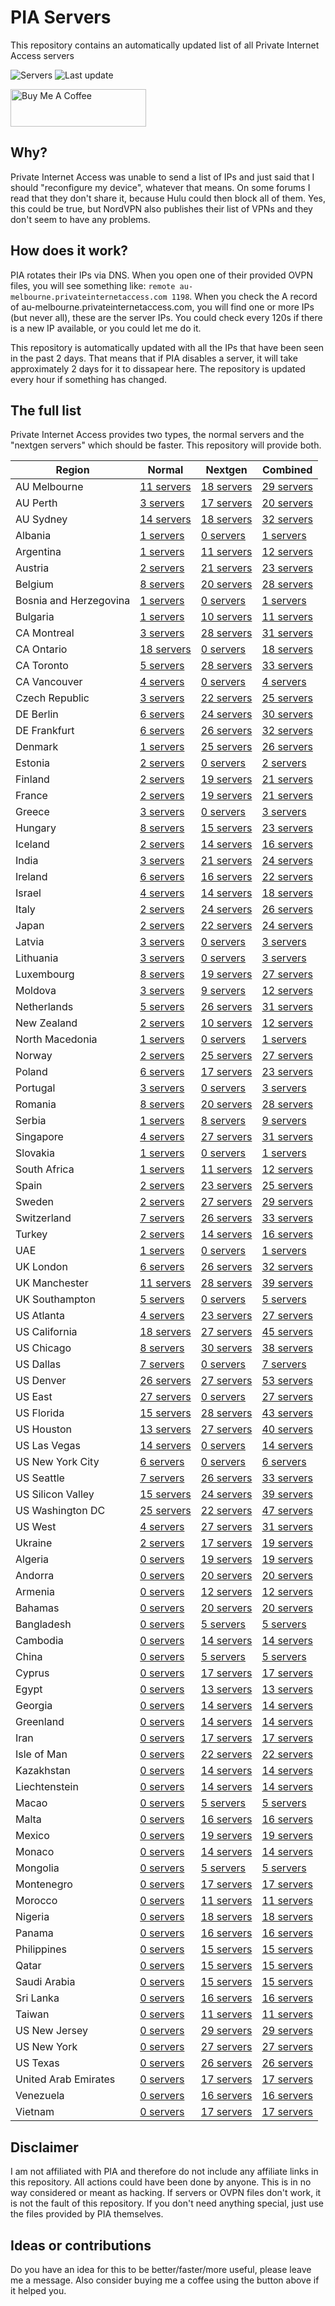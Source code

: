 # PIA Servers
This repository contains an automatically updated list of all Private Internet Access servers

![Servers](https://img.shields.io/badge/servers-1973-brightgreen) ![Last update](https://img.shields.io/badge/last%20update-2020--09--23%2017%3A36-brightgreen) 

<a href="https://www.buymeacoffee.com/Lars-" target="_blank"><img src="https://cdn.buymeacoffee.com/buttons/v2/default-orange.png" alt="Buy Me A Coffee" height="60" style="height: 60px !important;width: 217px !important;" ></a>

## Why?
Private Internet Access was unable to send a list of IPs and just said that I should "reconfigure my device", whatever that means.
On some forums I read that they don't share it, because Hulu could then block all of them. Yes, this could be true, but NordVPN also publishes their list of VPNs and they don't seem to have any problems.

## How does it work?
PIA rotates their IPs via DNS. When you open one of their provided OVPN files, you will see something like:
`remote au-melbourne.privateinternetaccess.com 1198`. When you check the A record of au-melbourne.privateinternetaccess.com, you will find one or more IPs (but never all), these are the server IPs.
You could check every 120s if there is a new IP available, or you could let me do it.

This repository is automatically updated with all the IPs that have been seen in the past 2 days. That means that if PIA disables a server, it will take approximately 2 days for it to dissapear here.
The repository is updated every hour if something has changed.

## The full list
Private Internet Access provides two types, the normal servers and the "nextgen servers" which should be faster. This repository will provide both.

Region | Normal | Nextgen | Combined
------ | ------ | ------- | --------
AU Melbourne | [11 servers](https://github.com/Lars-/PIA-servers/tree/master/normal/AU%20Melbourne) | [18 servers](https://github.com/Lars-/PIA-servers/tree/master/nextgen/AU%20Melbourne) | [29 servers](https://github.com/Lars-/PIA-servers/tree/master/combined/AU%20Melbourne)
AU Perth | [3 servers](https://github.com/Lars-/PIA-servers/tree/master/normal/AU%20Perth) | [17 servers](https://github.com/Lars-/PIA-servers/tree/master/nextgen/AU%20Perth) | [20 servers](https://github.com/Lars-/PIA-servers/tree/master/combined/AU%20Perth)
AU Sydney | [14 servers](https://github.com/Lars-/PIA-servers/tree/master/normal/AU%20Sydney) | [18 servers](https://github.com/Lars-/PIA-servers/tree/master/nextgen/AU%20Sydney) | [32 servers](https://github.com/Lars-/PIA-servers/tree/master/combined/AU%20Sydney)
Albania | [1 servers](https://github.com/Lars-/PIA-servers/tree/master/normal/Albania) | [0 servers](https://github.com/Lars-/PIA-servers/tree/master/nextgen/Albania) | [1 servers](https://github.com/Lars-/PIA-servers/tree/master/combined/Albania)
Argentina | [1 servers](https://github.com/Lars-/PIA-servers/tree/master/normal/Argentina) | [11 servers](https://github.com/Lars-/PIA-servers/tree/master/nextgen/Argentina) | [12 servers](https://github.com/Lars-/PIA-servers/tree/master/combined/Argentina)
Austria | [2 servers](https://github.com/Lars-/PIA-servers/tree/master/normal/Austria) | [21 servers](https://github.com/Lars-/PIA-servers/tree/master/nextgen/Austria) | [23 servers](https://github.com/Lars-/PIA-servers/tree/master/combined/Austria)
Belgium | [8 servers](https://github.com/Lars-/PIA-servers/tree/master/normal/Belgium) | [20 servers](https://github.com/Lars-/PIA-servers/tree/master/nextgen/Belgium) | [28 servers](https://github.com/Lars-/PIA-servers/tree/master/combined/Belgium)
Bosnia and Herzegovina | [1 servers](https://github.com/Lars-/PIA-servers/tree/master/normal/Bosnia%20and%20Herzegovina) | [0 servers](https://github.com/Lars-/PIA-servers/tree/master/nextgen/Bosnia%20and%20Herzegovina) | [1 servers](https://github.com/Lars-/PIA-servers/tree/master/combined/Bosnia%20and%20Herzegovina)
Bulgaria | [1 servers](https://github.com/Lars-/PIA-servers/tree/master/normal/Bulgaria) | [10 servers](https://github.com/Lars-/PIA-servers/tree/master/nextgen/Bulgaria) | [11 servers](https://github.com/Lars-/PIA-servers/tree/master/combined/Bulgaria)
CA Montreal | [3 servers](https://github.com/Lars-/PIA-servers/tree/master/normal/CA%20Montreal) | [28 servers](https://github.com/Lars-/PIA-servers/tree/master/nextgen/CA%20Montreal) | [31 servers](https://github.com/Lars-/PIA-servers/tree/master/combined/CA%20Montreal)
CA Ontario | [18 servers](https://github.com/Lars-/PIA-servers/tree/master/normal/CA%20Ontario) | [0 servers](https://github.com/Lars-/PIA-servers/tree/master/nextgen/CA%20Ontario) | [18 servers](https://github.com/Lars-/PIA-servers/tree/master/combined/CA%20Ontario)
CA Toronto | [5 servers](https://github.com/Lars-/PIA-servers/tree/master/normal/CA%20Toronto) | [28 servers](https://github.com/Lars-/PIA-servers/tree/master/nextgen/CA%20Toronto) | [33 servers](https://github.com/Lars-/PIA-servers/tree/master/combined/CA%20Toronto)
CA Vancouver | [4 servers](https://github.com/Lars-/PIA-servers/tree/master/normal/CA%20Vancouver) | [0 servers](https://github.com/Lars-/PIA-servers/tree/master/nextgen/CA%20Vancouver) | [4 servers](https://github.com/Lars-/PIA-servers/tree/master/combined/CA%20Vancouver)
Czech Republic | [3 servers](https://github.com/Lars-/PIA-servers/tree/master/normal/Czech%20Republic) | [22 servers](https://github.com/Lars-/PIA-servers/tree/master/nextgen/Czech%20Republic) | [25 servers](https://github.com/Lars-/PIA-servers/tree/master/combined/Czech%20Republic)
DE Berlin | [6 servers](https://github.com/Lars-/PIA-servers/tree/master/normal/DE%20Berlin) | [24 servers](https://github.com/Lars-/PIA-servers/tree/master/nextgen/DE%20Berlin) | [30 servers](https://github.com/Lars-/PIA-servers/tree/master/combined/DE%20Berlin)
DE Frankfurt | [6 servers](https://github.com/Lars-/PIA-servers/tree/master/normal/DE%20Frankfurt) | [26 servers](https://github.com/Lars-/PIA-servers/tree/master/nextgen/DE%20Frankfurt) | [32 servers](https://github.com/Lars-/PIA-servers/tree/master/combined/DE%20Frankfurt)
Denmark | [1 servers](https://github.com/Lars-/PIA-servers/tree/master/normal/Denmark) | [25 servers](https://github.com/Lars-/PIA-servers/tree/master/nextgen/Denmark) | [26 servers](https://github.com/Lars-/PIA-servers/tree/master/combined/Denmark)
Estonia | [2 servers](https://github.com/Lars-/PIA-servers/tree/master/normal/Estonia) | [0 servers](https://github.com/Lars-/PIA-servers/tree/master/nextgen/Estonia) | [2 servers](https://github.com/Lars-/PIA-servers/tree/master/combined/Estonia)
Finland | [2 servers](https://github.com/Lars-/PIA-servers/tree/master/normal/Finland) | [19 servers](https://github.com/Lars-/PIA-servers/tree/master/nextgen/Finland) | [21 servers](https://github.com/Lars-/PIA-servers/tree/master/combined/Finland)
France | [2 servers](https://github.com/Lars-/PIA-servers/tree/master/normal/France) | [19 servers](https://github.com/Lars-/PIA-servers/tree/master/nextgen/France) | [21 servers](https://github.com/Lars-/PIA-servers/tree/master/combined/France)
Greece | [3 servers](https://github.com/Lars-/PIA-servers/tree/master/normal/Greece) | [0 servers](https://github.com/Lars-/PIA-servers/tree/master/nextgen/Greece) | [3 servers](https://github.com/Lars-/PIA-servers/tree/master/combined/Greece)
Hungary | [8 servers](https://github.com/Lars-/PIA-servers/tree/master/normal/Hungary) | [15 servers](https://github.com/Lars-/PIA-servers/tree/master/nextgen/Hungary) | [23 servers](https://github.com/Lars-/PIA-servers/tree/master/combined/Hungary)
Iceland | [2 servers](https://github.com/Lars-/PIA-servers/tree/master/normal/Iceland) | [14 servers](https://github.com/Lars-/PIA-servers/tree/master/nextgen/Iceland) | [16 servers](https://github.com/Lars-/PIA-servers/tree/master/combined/Iceland)
India | [3 servers](https://github.com/Lars-/PIA-servers/tree/master/normal/India) | [21 servers](https://github.com/Lars-/PIA-servers/tree/master/nextgen/India) | [24 servers](https://github.com/Lars-/PIA-servers/tree/master/combined/India)
Ireland | [6 servers](https://github.com/Lars-/PIA-servers/tree/master/normal/Ireland) | [16 servers](https://github.com/Lars-/PIA-servers/tree/master/nextgen/Ireland) | [22 servers](https://github.com/Lars-/PIA-servers/tree/master/combined/Ireland)
Israel | [4 servers](https://github.com/Lars-/PIA-servers/tree/master/normal/Israel) | [14 servers](https://github.com/Lars-/PIA-servers/tree/master/nextgen/Israel) | [18 servers](https://github.com/Lars-/PIA-servers/tree/master/combined/Israel)
Italy | [2 servers](https://github.com/Lars-/PIA-servers/tree/master/normal/Italy) | [24 servers](https://github.com/Lars-/PIA-servers/tree/master/nextgen/Italy) | [26 servers](https://github.com/Lars-/PIA-servers/tree/master/combined/Italy)
Japan | [2 servers](https://github.com/Lars-/PIA-servers/tree/master/normal/Japan) | [22 servers](https://github.com/Lars-/PIA-servers/tree/master/nextgen/Japan) | [24 servers](https://github.com/Lars-/PIA-servers/tree/master/combined/Japan)
Latvia | [3 servers](https://github.com/Lars-/PIA-servers/tree/master/normal/Latvia) | [0 servers](https://github.com/Lars-/PIA-servers/tree/master/nextgen/Latvia) | [3 servers](https://github.com/Lars-/PIA-servers/tree/master/combined/Latvia)
Lithuania | [3 servers](https://github.com/Lars-/PIA-servers/tree/master/normal/Lithuania) | [0 servers](https://github.com/Lars-/PIA-servers/tree/master/nextgen/Lithuania) | [3 servers](https://github.com/Lars-/PIA-servers/tree/master/combined/Lithuania)
Luxembourg | [8 servers](https://github.com/Lars-/PIA-servers/tree/master/normal/Luxembourg) | [19 servers](https://github.com/Lars-/PIA-servers/tree/master/nextgen/Luxembourg) | [27 servers](https://github.com/Lars-/PIA-servers/tree/master/combined/Luxembourg)
Moldova | [3 servers](https://github.com/Lars-/PIA-servers/tree/master/normal/Moldova) | [9 servers](https://github.com/Lars-/PIA-servers/tree/master/nextgen/Moldova) | [12 servers](https://github.com/Lars-/PIA-servers/tree/master/combined/Moldova)
Netherlands | [5 servers](https://github.com/Lars-/PIA-servers/tree/master/normal/Netherlands) | [26 servers](https://github.com/Lars-/PIA-servers/tree/master/nextgen/Netherlands) | [31 servers](https://github.com/Lars-/PIA-servers/tree/master/combined/Netherlands)
New Zealand | [2 servers](https://github.com/Lars-/PIA-servers/tree/master/normal/New%20Zealand) | [10 servers](https://github.com/Lars-/PIA-servers/tree/master/nextgen/New%20Zealand) | [12 servers](https://github.com/Lars-/PIA-servers/tree/master/combined/New%20Zealand)
North Macedonia | [1 servers](https://github.com/Lars-/PIA-servers/tree/master/normal/North%20Macedonia) | [0 servers](https://github.com/Lars-/PIA-servers/tree/master/nextgen/North%20Macedonia) | [1 servers](https://github.com/Lars-/PIA-servers/tree/master/combined/North%20Macedonia)
Norway | [2 servers](https://github.com/Lars-/PIA-servers/tree/master/normal/Norway) | [25 servers](https://github.com/Lars-/PIA-servers/tree/master/nextgen/Norway) | [27 servers](https://github.com/Lars-/PIA-servers/tree/master/combined/Norway)
Poland | [6 servers](https://github.com/Lars-/PIA-servers/tree/master/normal/Poland) | [17 servers](https://github.com/Lars-/PIA-servers/tree/master/nextgen/Poland) | [23 servers](https://github.com/Lars-/PIA-servers/tree/master/combined/Poland)
Portugal | [3 servers](https://github.com/Lars-/PIA-servers/tree/master/normal/Portugal) | [0 servers](https://github.com/Lars-/PIA-servers/tree/master/nextgen/Portugal) | [3 servers](https://github.com/Lars-/PIA-servers/tree/master/combined/Portugal)
Romania | [8 servers](https://github.com/Lars-/PIA-servers/tree/master/normal/Romania) | [20 servers](https://github.com/Lars-/PIA-servers/tree/master/nextgen/Romania) | [28 servers](https://github.com/Lars-/PIA-servers/tree/master/combined/Romania)
Serbia | [1 servers](https://github.com/Lars-/PIA-servers/tree/master/normal/Serbia) | [8 servers](https://github.com/Lars-/PIA-servers/tree/master/nextgen/Serbia) | [9 servers](https://github.com/Lars-/PIA-servers/tree/master/combined/Serbia)
Singapore | [4 servers](https://github.com/Lars-/PIA-servers/tree/master/normal/Singapore) | [27 servers](https://github.com/Lars-/PIA-servers/tree/master/nextgen/Singapore) | [31 servers](https://github.com/Lars-/PIA-servers/tree/master/combined/Singapore)
Slovakia | [1 servers](https://github.com/Lars-/PIA-servers/tree/master/normal/Slovakia) | [0 servers](https://github.com/Lars-/PIA-servers/tree/master/nextgen/Slovakia) | [1 servers](https://github.com/Lars-/PIA-servers/tree/master/combined/Slovakia)
South Africa | [1 servers](https://github.com/Lars-/PIA-servers/tree/master/normal/South%20Africa) | [11 servers](https://github.com/Lars-/PIA-servers/tree/master/nextgen/South%20Africa) | [12 servers](https://github.com/Lars-/PIA-servers/tree/master/combined/South%20Africa)
Spain | [2 servers](https://github.com/Lars-/PIA-servers/tree/master/normal/Spain) | [23 servers](https://github.com/Lars-/PIA-servers/tree/master/nextgen/Spain) | [25 servers](https://github.com/Lars-/PIA-servers/tree/master/combined/Spain)
Sweden | [2 servers](https://github.com/Lars-/PIA-servers/tree/master/normal/Sweden) | [27 servers](https://github.com/Lars-/PIA-servers/tree/master/nextgen/Sweden) | [29 servers](https://github.com/Lars-/PIA-servers/tree/master/combined/Sweden)
Switzerland | [7 servers](https://github.com/Lars-/PIA-servers/tree/master/normal/Switzerland) | [26 servers](https://github.com/Lars-/PIA-servers/tree/master/nextgen/Switzerland) | [33 servers](https://github.com/Lars-/PIA-servers/tree/master/combined/Switzerland)
Turkey | [2 servers](https://github.com/Lars-/PIA-servers/tree/master/normal/Turkey) | [14 servers](https://github.com/Lars-/PIA-servers/tree/master/nextgen/Turkey) | [16 servers](https://github.com/Lars-/PIA-servers/tree/master/combined/Turkey)
UAE | [1 servers](https://github.com/Lars-/PIA-servers/tree/master/normal/UAE) | [0 servers](https://github.com/Lars-/PIA-servers/tree/master/nextgen/UAE) | [1 servers](https://github.com/Lars-/PIA-servers/tree/master/combined/UAE)
UK London | [6 servers](https://github.com/Lars-/PIA-servers/tree/master/normal/UK%20London) | [26 servers](https://github.com/Lars-/PIA-servers/tree/master/nextgen/UK%20London) | [32 servers](https://github.com/Lars-/PIA-servers/tree/master/combined/UK%20London)
UK Manchester | [11 servers](https://github.com/Lars-/PIA-servers/tree/master/normal/UK%20Manchester) | [28 servers](https://github.com/Lars-/PIA-servers/tree/master/nextgen/UK%20Manchester) | [39 servers](https://github.com/Lars-/PIA-servers/tree/master/combined/UK%20Manchester)
UK Southampton | [5 servers](https://github.com/Lars-/PIA-servers/tree/master/normal/UK%20Southampton) | [0 servers](https://github.com/Lars-/PIA-servers/tree/master/nextgen/UK%20Southampton) | [5 servers](https://github.com/Lars-/PIA-servers/tree/master/combined/UK%20Southampton)
US Atlanta | [4 servers](https://github.com/Lars-/PIA-servers/tree/master/normal/US%20Atlanta) | [23 servers](https://github.com/Lars-/PIA-servers/tree/master/nextgen/US%20Atlanta) | [27 servers](https://github.com/Lars-/PIA-servers/tree/master/combined/US%20Atlanta)
US California | [18 servers](https://github.com/Lars-/PIA-servers/tree/master/normal/US%20California) | [27 servers](https://github.com/Lars-/PIA-servers/tree/master/nextgen/US%20California) | [45 servers](https://github.com/Lars-/PIA-servers/tree/master/combined/US%20California)
US Chicago | [8 servers](https://github.com/Lars-/PIA-servers/tree/master/normal/US%20Chicago) | [30 servers](https://github.com/Lars-/PIA-servers/tree/master/nextgen/US%20Chicago) | [38 servers](https://github.com/Lars-/PIA-servers/tree/master/combined/US%20Chicago)
US Dallas | [7 servers](https://github.com/Lars-/PIA-servers/tree/master/normal/US%20Dallas) | [0 servers](https://github.com/Lars-/PIA-servers/tree/master/nextgen/US%20Dallas) | [7 servers](https://github.com/Lars-/PIA-servers/tree/master/combined/US%20Dallas)
US Denver | [26 servers](https://github.com/Lars-/PIA-servers/tree/master/normal/US%20Denver) | [27 servers](https://github.com/Lars-/PIA-servers/tree/master/nextgen/US%20Denver) | [53 servers](https://github.com/Lars-/PIA-servers/tree/master/combined/US%20Denver)
US East | [27 servers](https://github.com/Lars-/PIA-servers/tree/master/normal/US%20East) | [0 servers](https://github.com/Lars-/PIA-servers/tree/master/nextgen/US%20East) | [27 servers](https://github.com/Lars-/PIA-servers/tree/master/combined/US%20East)
US Florida | [15 servers](https://github.com/Lars-/PIA-servers/tree/master/normal/US%20Florida) | [28 servers](https://github.com/Lars-/PIA-servers/tree/master/nextgen/US%20Florida) | [43 servers](https://github.com/Lars-/PIA-servers/tree/master/combined/US%20Florida)
US Houston | [13 servers](https://github.com/Lars-/PIA-servers/tree/master/normal/US%20Houston) | [27 servers](https://github.com/Lars-/PIA-servers/tree/master/nextgen/US%20Houston) | [40 servers](https://github.com/Lars-/PIA-servers/tree/master/combined/US%20Houston)
US Las Vegas | [14 servers](https://github.com/Lars-/PIA-servers/tree/master/normal/US%20Las%20Vegas) | [0 servers](https://github.com/Lars-/PIA-servers/tree/master/nextgen/US%20Las%20Vegas) | [14 servers](https://github.com/Lars-/PIA-servers/tree/master/combined/US%20Las%20Vegas)
US New York City | [6 servers](https://github.com/Lars-/PIA-servers/tree/master/normal/US%20New%20York%20City) | [0 servers](https://github.com/Lars-/PIA-servers/tree/master/nextgen/US%20New%20York%20City) | [6 servers](https://github.com/Lars-/PIA-servers/tree/master/combined/US%20New%20York%20City)
US Seattle | [7 servers](https://github.com/Lars-/PIA-servers/tree/master/normal/US%20Seattle) | [26 servers](https://github.com/Lars-/PIA-servers/tree/master/nextgen/US%20Seattle) | [33 servers](https://github.com/Lars-/PIA-servers/tree/master/combined/US%20Seattle)
US Silicon Valley | [15 servers](https://github.com/Lars-/PIA-servers/tree/master/normal/US%20Silicon%20Valley) | [24 servers](https://github.com/Lars-/PIA-servers/tree/master/nextgen/US%20Silicon%20Valley) | [39 servers](https://github.com/Lars-/PIA-servers/tree/master/combined/US%20Silicon%20Valley)
US Washington DC | [25 servers](https://github.com/Lars-/PIA-servers/tree/master/normal/US%20Washington%20DC) | [22 servers](https://github.com/Lars-/PIA-servers/tree/master/nextgen/US%20Washington%20DC) | [47 servers](https://github.com/Lars-/PIA-servers/tree/master/combined/US%20Washington%20DC)
US West | [4 servers](https://github.com/Lars-/PIA-servers/tree/master/normal/US%20West) | [27 servers](https://github.com/Lars-/PIA-servers/tree/master/nextgen/US%20West) | [31 servers](https://github.com/Lars-/PIA-servers/tree/master/combined/US%20West)
Ukraine | [2 servers](https://github.com/Lars-/PIA-servers/tree/master/normal/Ukraine) | [17 servers](https://github.com/Lars-/PIA-servers/tree/master/nextgen/Ukraine) | [19 servers](https://github.com/Lars-/PIA-servers/tree/master/combined/Ukraine)
Algeria | [0 servers](https://github.com/Lars-/PIA-servers/tree/master/normal/Algeria) | [19 servers](https://github.com/Lars-/PIA-servers/tree/master/nextgen/Algeria) | [19 servers](https://github.com/Lars-/PIA-servers/tree/master/combined/Algeria)
Andorra | [0 servers](https://github.com/Lars-/PIA-servers/tree/master/normal/Andorra) | [20 servers](https://github.com/Lars-/PIA-servers/tree/master/nextgen/Andorra) | [20 servers](https://github.com/Lars-/PIA-servers/tree/master/combined/Andorra)
Armenia | [0 servers](https://github.com/Lars-/PIA-servers/tree/master/normal/Armenia) | [12 servers](https://github.com/Lars-/PIA-servers/tree/master/nextgen/Armenia) | [12 servers](https://github.com/Lars-/PIA-servers/tree/master/combined/Armenia)
Bahamas | [0 servers](https://github.com/Lars-/PIA-servers/tree/master/normal/Bahamas) | [20 servers](https://github.com/Lars-/PIA-servers/tree/master/nextgen/Bahamas) | [20 servers](https://github.com/Lars-/PIA-servers/tree/master/combined/Bahamas)
Bangladesh | [0 servers](https://github.com/Lars-/PIA-servers/tree/master/normal/Bangladesh) | [5 servers](https://github.com/Lars-/PIA-servers/tree/master/nextgen/Bangladesh) | [5 servers](https://github.com/Lars-/PIA-servers/tree/master/combined/Bangladesh)
Cambodia | [0 servers](https://github.com/Lars-/PIA-servers/tree/master/normal/Cambodia) | [14 servers](https://github.com/Lars-/PIA-servers/tree/master/nextgen/Cambodia) | [14 servers](https://github.com/Lars-/PIA-servers/tree/master/combined/Cambodia)
China | [0 servers](https://github.com/Lars-/PIA-servers/tree/master/normal/China) | [5 servers](https://github.com/Lars-/PIA-servers/tree/master/nextgen/China) | [5 servers](https://github.com/Lars-/PIA-servers/tree/master/combined/China)
Cyprus | [0 servers](https://github.com/Lars-/PIA-servers/tree/master/normal/Cyprus) | [17 servers](https://github.com/Lars-/PIA-servers/tree/master/nextgen/Cyprus) | [17 servers](https://github.com/Lars-/PIA-servers/tree/master/combined/Cyprus)
Egypt | [0 servers](https://github.com/Lars-/PIA-servers/tree/master/normal/Egypt) | [13 servers](https://github.com/Lars-/PIA-servers/tree/master/nextgen/Egypt) | [13 servers](https://github.com/Lars-/PIA-servers/tree/master/combined/Egypt)
Georgia | [0 servers](https://github.com/Lars-/PIA-servers/tree/master/normal/Georgia) | [14 servers](https://github.com/Lars-/PIA-servers/tree/master/nextgen/Georgia) | [14 servers](https://github.com/Lars-/PIA-servers/tree/master/combined/Georgia)
Greenland | [0 servers](https://github.com/Lars-/PIA-servers/tree/master/normal/Greenland) | [14 servers](https://github.com/Lars-/PIA-servers/tree/master/nextgen/Greenland) | [14 servers](https://github.com/Lars-/PIA-servers/tree/master/combined/Greenland)
Iran | [0 servers](https://github.com/Lars-/PIA-servers/tree/master/normal/Iran) | [17 servers](https://github.com/Lars-/PIA-servers/tree/master/nextgen/Iran) | [17 servers](https://github.com/Lars-/PIA-servers/tree/master/combined/Iran)
Isle of Man | [0 servers](https://github.com/Lars-/PIA-servers/tree/master/normal/Isle%20of%20Man) | [22 servers](https://github.com/Lars-/PIA-servers/tree/master/nextgen/Isle%20of%20Man) | [22 servers](https://github.com/Lars-/PIA-servers/tree/master/combined/Isle%20of%20Man)
Kazakhstan | [0 servers](https://github.com/Lars-/PIA-servers/tree/master/normal/Kazakhstan) | [14 servers](https://github.com/Lars-/PIA-servers/tree/master/nextgen/Kazakhstan) | [14 servers](https://github.com/Lars-/PIA-servers/tree/master/combined/Kazakhstan)
Liechtenstein | [0 servers](https://github.com/Lars-/PIA-servers/tree/master/normal/Liechtenstein) | [14 servers](https://github.com/Lars-/PIA-servers/tree/master/nextgen/Liechtenstein) | [14 servers](https://github.com/Lars-/PIA-servers/tree/master/combined/Liechtenstein)
Macao | [0 servers](https://github.com/Lars-/PIA-servers/tree/master/normal/Macao) | [5 servers](https://github.com/Lars-/PIA-servers/tree/master/nextgen/Macao) | [5 servers](https://github.com/Lars-/PIA-servers/tree/master/combined/Macao)
Malta | [0 servers](https://github.com/Lars-/PIA-servers/tree/master/normal/Malta) | [16 servers](https://github.com/Lars-/PIA-servers/tree/master/nextgen/Malta) | [16 servers](https://github.com/Lars-/PIA-servers/tree/master/combined/Malta)
Mexico | [0 servers](https://github.com/Lars-/PIA-servers/tree/master/normal/Mexico) | [19 servers](https://github.com/Lars-/PIA-servers/tree/master/nextgen/Mexico) | [19 servers](https://github.com/Lars-/PIA-servers/tree/master/combined/Mexico)
Monaco | [0 servers](https://github.com/Lars-/PIA-servers/tree/master/normal/Monaco) | [14 servers](https://github.com/Lars-/PIA-servers/tree/master/nextgen/Monaco) | [14 servers](https://github.com/Lars-/PIA-servers/tree/master/combined/Monaco)
Mongolia | [0 servers](https://github.com/Lars-/PIA-servers/tree/master/normal/Mongolia) | [5 servers](https://github.com/Lars-/PIA-servers/tree/master/nextgen/Mongolia) | [5 servers](https://github.com/Lars-/PIA-servers/tree/master/combined/Mongolia)
Montenegro | [0 servers](https://github.com/Lars-/PIA-servers/tree/master/normal/Montenegro) | [17 servers](https://github.com/Lars-/PIA-servers/tree/master/nextgen/Montenegro) | [17 servers](https://github.com/Lars-/PIA-servers/tree/master/combined/Montenegro)
Morocco | [0 servers](https://github.com/Lars-/PIA-servers/tree/master/normal/Morocco) | [11 servers](https://github.com/Lars-/PIA-servers/tree/master/nextgen/Morocco) | [11 servers](https://github.com/Lars-/PIA-servers/tree/master/combined/Morocco)
Nigeria | [0 servers](https://github.com/Lars-/PIA-servers/tree/master/normal/Nigeria) | [18 servers](https://github.com/Lars-/PIA-servers/tree/master/nextgen/Nigeria) | [18 servers](https://github.com/Lars-/PIA-servers/tree/master/combined/Nigeria)
Panama | [0 servers](https://github.com/Lars-/PIA-servers/tree/master/normal/Panama) | [16 servers](https://github.com/Lars-/PIA-servers/tree/master/nextgen/Panama) | [16 servers](https://github.com/Lars-/PIA-servers/tree/master/combined/Panama)
Philippines | [0 servers](https://github.com/Lars-/PIA-servers/tree/master/normal/Philippines) | [15 servers](https://github.com/Lars-/PIA-servers/tree/master/nextgen/Philippines) | [15 servers](https://github.com/Lars-/PIA-servers/tree/master/combined/Philippines)
Qatar | [0 servers](https://github.com/Lars-/PIA-servers/tree/master/normal/Qatar) | [15 servers](https://github.com/Lars-/PIA-servers/tree/master/nextgen/Qatar) | [15 servers](https://github.com/Lars-/PIA-servers/tree/master/combined/Qatar)
Saudi Arabia | [0 servers](https://github.com/Lars-/PIA-servers/tree/master/normal/Saudi%20Arabia) | [15 servers](https://github.com/Lars-/PIA-servers/tree/master/nextgen/Saudi%20Arabia) | [15 servers](https://github.com/Lars-/PIA-servers/tree/master/combined/Saudi%20Arabia)
Sri Lanka | [0 servers](https://github.com/Lars-/PIA-servers/tree/master/normal/Sri%20Lanka) | [16 servers](https://github.com/Lars-/PIA-servers/tree/master/nextgen/Sri%20Lanka) | [16 servers](https://github.com/Lars-/PIA-servers/tree/master/combined/Sri%20Lanka)
Taiwan | [0 servers](https://github.com/Lars-/PIA-servers/tree/master/normal/Taiwan) | [11 servers](https://github.com/Lars-/PIA-servers/tree/master/nextgen/Taiwan) | [11 servers](https://github.com/Lars-/PIA-servers/tree/master/combined/Taiwan)
US New Jersey | [0 servers](https://github.com/Lars-/PIA-servers/tree/master/normal/US%20New%20Jersey) | [29 servers](https://github.com/Lars-/PIA-servers/tree/master/nextgen/US%20New%20Jersey) | [29 servers](https://github.com/Lars-/PIA-servers/tree/master/combined/US%20New%20Jersey)
US New York | [0 servers](https://github.com/Lars-/PIA-servers/tree/master/normal/US%20New%20York) | [27 servers](https://github.com/Lars-/PIA-servers/tree/master/nextgen/US%20New%20York) | [27 servers](https://github.com/Lars-/PIA-servers/tree/master/combined/US%20New%20York)
US Texas | [0 servers](https://github.com/Lars-/PIA-servers/tree/master/normal/US%20Texas) | [26 servers](https://github.com/Lars-/PIA-servers/tree/master/nextgen/US%20Texas) | [26 servers](https://github.com/Lars-/PIA-servers/tree/master/combined/US%20Texas)
United Arab Emirates | [0 servers](https://github.com/Lars-/PIA-servers/tree/master/normal/United%20Arab%20Emirates) | [17 servers](https://github.com/Lars-/PIA-servers/tree/master/nextgen/United%20Arab%20Emirates) | [17 servers](https://github.com/Lars-/PIA-servers/tree/master/combined/United%20Arab%20Emirates)
Venezuela | [0 servers](https://github.com/Lars-/PIA-servers/tree/master/normal/Venezuela) | [16 servers](https://github.com/Lars-/PIA-servers/tree/master/nextgen/Venezuela) | [16 servers](https://github.com/Lars-/PIA-servers/tree/master/combined/Venezuela)
Vietnam | [0 servers](https://github.com/Lars-/PIA-servers/tree/master/normal/Vietnam) | [17 servers](https://github.com/Lars-/PIA-servers/tree/master/nextgen/Vietnam) | [17 servers](https://github.com/Lars-/PIA-servers/tree/master/combined/Vietnam)


## Disclaimer
I am not affiliated with PIA and therefore do not include any affiliate links in this repository. 
All actions could have been done by anyone. This is in no way considered or meant as hacking. 
If servers or OVPN files don't work, it is not the fault of this repository. If you don't need anything special, just use the files provided by PIA themselves.

## Ideas or contributions
Do you have an idea for this to be better/faster/more useful, please leave me a message. Also consider buying me a coffee using the button above if it helped you.